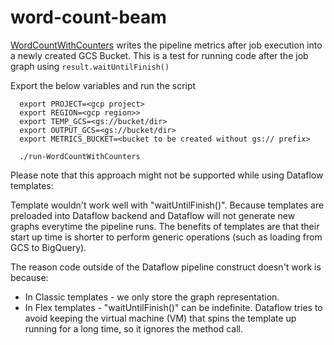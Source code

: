 # word-count-beam


[WordCountWithCounters](src/main/java/org/apache/beam/examples/WordCountWithCounters.java) writes 
 the pipeline metrics after job execution into a newly created GCS Bucket.
 This is a test for running code after the job graph using `result.waitUntilFinish()`


Export the below variables and run the script
```
  export PROJECT=<gcp project>
  export REGION=<gcp region>>
  export TEMP_GCS=<gs://bucket/dir>
  export OUTPUT_GCS=<gs://bucket/dir>
  export METRICS_BUCKET=<bucket to be created without gs:// prefix>

  ./run-WordCountWithCounters
```

Please note that this approach might not be supported while using Dataflow templates:

Template wouldn't work well with "waitUntilFinish()". Because templates are preloaded into Dataflow backend and Dataflow will not generate new graphs everytime the pipeline runs. The benefits of templates are that their start up time is shorter to perform generic operations (such as loading from GCS to BigQuery). 

The reason code outside of the Dataflow pipeline construct doesn't work is because:

* In Classic templates - we only store the graph representation.
* In Flex templates - "waitUntilFinish()" can be indefinite. Dataflow tries to avoid keeping the virtual machine (VM) that spins the template up running for a long time, so it ignores the method call.


